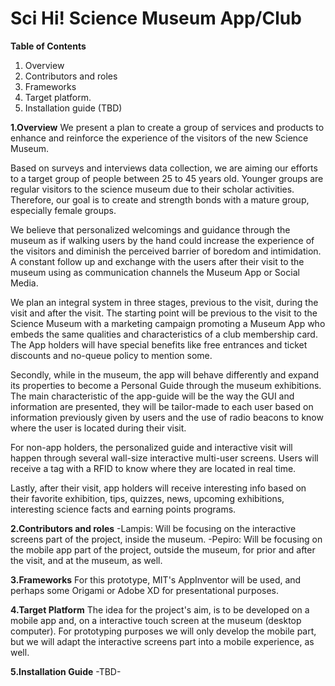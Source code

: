 # Sci Hi!  Science Museum App/Club

**Table of Contents**
1. Overview
2. Contributors and roles
3. Frameworks
4. Target platform.
5. Installation guide (TBD)

**1.Overview**
We present a plan to create a group of services and products to enhance and reinforce the experience of the visitors of the new Science Museum.

Based on surveys and interviews data collection, we are aiming our efforts to a target group of people between 25 to 45 years old. Younger groups are regular visitors to the science museum due to their scholar activities. Therefore, our goal is to create and strength bonds with a mature group, especially female groups.

We believe that personalized welcomings and guidance through the museum as if walking users by the hand could increase the experience of the visitors and diminish the perceived barrier of boredom and intimidation.
A constant follow up and exchange with the users after their visit to the museum using as communication channels the Museum App or Social Media.

We plan an integral system in three stages, previous to the visit, during the visit and after the visit.
The starting point will be previous to the visit to the Science Museum with a marketing campaign promoting a Museum App who embeds the same qualities and characteristics of a club membership card. The App holders will have special benefits like free entrances and ticket discounts and no-queue policy to mention some.

Secondly, while in the museum, the app will behave differently and expand its properties to become a Personal Guide through the museum exhibitions. The main characteristic of the app-guide will be the way the GUI and information are presented, they will be tailor-made to each user based on information previously given by users and the use of radio beacons to know where the user is located during their visit.

For non-app holders, the personalized guide and interactive visit will happen through several wall-size interactive multi-user screens. Users will receive a tag with a RFID to know where they are located in real time.

Lastly, after their visit, app holders will receive interesting info based on their favorite exhibition, tips, quizzes, news, upcoming exhibitions, interesting science facts and earning points programs.

**2.Contributors and roles**
-Lampis: Will be focusing on the interactive screens part of the project, inside the museum.
-Pepiro: Will be focusing on the mobile app part of the project, outside the museum, for prior and after the visit, and at the museum, as well.

**3.Frameworks**
For this prototype, MIT's AppInventor will be used, and perhaps some Origami or Adobe XD for presentational purposes.

**4.Target Platform**
The idea for the project's aim, is to be developed on a mobile app and, on a interactive touch screen at the museum (desktop computer). For prototyping purposes we will only develop the mobile part, but we will adapt the interactive screens part into a mobile experience, as well.

**5.Installation Guide**
-TBD-
